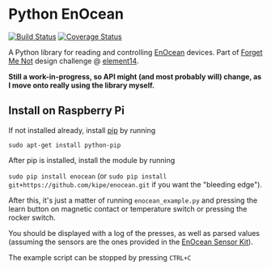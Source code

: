 # Python EnOcean #

[![Build Status](https://travis-ci.org/kipe/enocean.svg?branch=master)](https://travis-ci.org/kipe/enocean)
[![Coverage Status](https://coveralls.io/repos/github/kipe/enocean/badge.svg?branch=master)](https://coveralls.io/github/kipe/enocean?branch=master)

A Python library for reading and controlling [EnOcean](http://www.enocean.com/) devices.
Part of [Forget Me Not](http://www.element14.com/community/community/design-challenges/forget-me-not)
design challenge @ [element14](http://www.element14.com/).

**Still a work-in-progress, so API might (and most probably will) change, as I move onto really using the library myself.**

## Install on Raspberry Pi ##

If not installed already, install [pip](https://pypi.python.org/pypi/pip) by running

`sudo apt-get install python-pip`

After pip is installed, install the module by running

`sudo pip install enocean` (or `sudo pip install git+https://github.com/kipe/enocean.git` if you want the "bleeding edge").

After this, it's just a matter of running `enocean_example.py` and pressing the
learn button on magnetic contact or temperature switch or pressing the rocker switch.

You should be displayed with a log of the presses, as well as parsed values
(assuming the sensors are the ones provided in the [EnOcean Sensor Kit](http://uk.farnell.com/raspberypi-enocean-sensor-kit)).

The example script can be stopped by pressing `CTRL+C`

